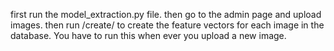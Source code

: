 
first run the model_extraction.py file.
then go to the admin page and upload images.
then run /create/ to create the feature vectors for each image in the database. You have to run this when ever you upload a new image.


